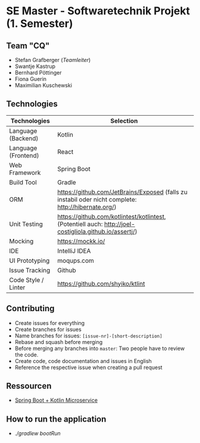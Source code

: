# SE Master - Softwaretechnik Projekt (1. Semester)

## Team "CQ"
- Stefan Grafberger (*Teamleiter*)
- Swantje Kastrup
- Bernhard Pöttinger
- Fiona Guerin
- Maximilian Kuschewski

## Technologies
| Technologies | Selection     |
| ----------- | -------- |
Language (Backend) | Kotlin
Language (Frontend) | React
Web Framework | Spring Boot
Build Tool | Gradle
ORM | https://github.com/JetBrains/Exposed (falls zu instabil oder nicht complete: http://hibernate.org/) |
Unit Testing | https://github.com/kotlintest/kotlintest,  (Potentiell auch: http://joel-costigliola.github.io/assertj/)
Mocking | https://mockk.io/
IDE | IntelliJ IDEA
| UI Prototyping | moqups.com |
| Issue Tracking | Github
| Code Style / Linter | https://github.com/shyiko/ktlint

## Contributing
- Create issues for everything
- Create branches for issues
- Name branches for issues: `[issue-nr]-[short-description]`
- Rebase and squash before merging
- Before merging any branches into `master`: Two people have to review
  the code.
- Create code, code documentation and issues in English
- Reference the respective issue when creating a pull request

## Ressourcen
* [Spring Boot + Kotlin Microservice](https://kotlinlang.org/docs/tutorials/spring-boot-restful.html)

## How to run the application
* *./gradlew bootRun*
